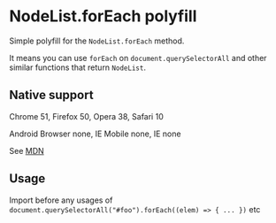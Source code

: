 # NodeList.forEach polyfill

Simple polyfill for the `NodeList.forEach` method.

It means you can use `forEach` on `document.querySelectorAll` and other similar functions that return `NodeList`.

## Native support
Chrome 51, Firefox 50, Opera 38, Safari 10

Android Browser none, IE Mobile none, IE none

See [MDN](https://developer.mozilla.org/en-US/docs/Web/API/NodeList/forEach)

## Usage

Import before any usages of `document.querySelectorAll("#foo").forEach((elem) => { ... })` etc